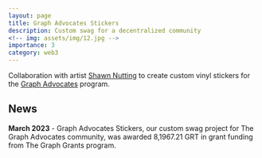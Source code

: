 ```yaml
---
layout: page
title: Graph Advocates Stickers
description: Custom swag for a decentralized community
<!-- img: assets/img/12.jpg -->
importance: 3
category: web3
---
```


Collaboration with artist [Shawn Nutting](https://www.instagram.com/chon_ta2/) to create custom vinyl stickers for the [Graph Advocates](https://twitter.com/GraphAdvocates) program.

## News
**March 2023** - Graph Advocates Stickers, our custom swag project for The Graph Advocates community, was awarded 8,1967.21 GRT in grant funding from The Graph Grants program.
